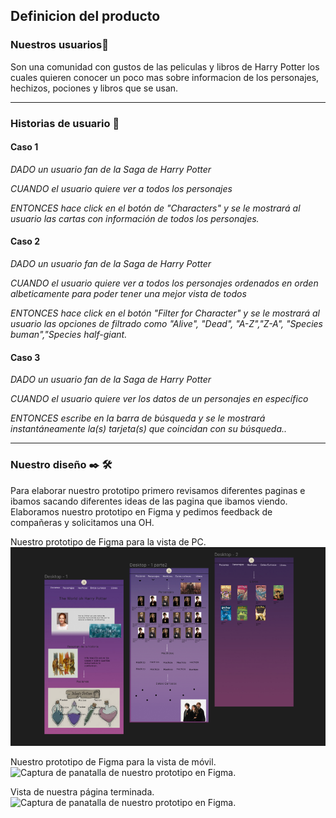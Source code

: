## Definicion del producto

### Nuestros usuarios🚀

Son una comunidad con gustos de las peliculas y libros de Harry Potter los cuales quieren conocer un poco mas sobre informacion de los personajes, hechizos, pociones y libros que se usan.
***
### Historias de usuario 📌

<h4><b>Caso 1</b></h4>

*DADO un usuario fan de la Saga de Harry Potter*

*CUANDO el usuario quiere ver a todos los personajes*

*ENTONCES hace click en el botón de "Characters" y se le mostrará al usuario las cartas con información de todos los personajes.*

<h4><b>Caso 2</b></h4>

*DADO un usuario fan de la Saga de Harry Potter*

*CUANDO el usuario quiere ver a todos los personajes ordenados en orden albeticamente para poder tener una mejor vista de todos*

*ENTONCES hace click en el botón "Filter for Character" y se le mostrará al usuario las opciones de filtrado como "Alive", "Dead", "A-Z","Z-A", "Species buman","Species  half-giant.*


<h4><b>Caso 3</b></h4>

*DADO un usuario fan de la Saga de Harry Potter*

*CUANDO el usuario quiere ver los datos de un personajes en específico*

*ENTONCES escribe en la barra de búsqueda y se le mostrará instantáneamente la(s) tarjeta(s) que coincidan con su búsqueda..*
***
### Nuestro diseño ✒️ 🛠️

Para elaborar nuestro prototipo primero revisamos diferentes paginas e ibamos sacando diferentes ideas de las pagina que ibamos viendo. Elaboramos nuestro prototipo en Figma y pedimos feedback de compañeras y solicitamos una OH.

 Nuestro prototipo de Figma para la vista de PC.
<img src="prototipo-de-figma.png" alt="Captura de panatalla de nuestro prototipo en Figma."/>
<br>

 Nuestro prototipo de Figma para la vista de móvil.
<img src="captura-de-prototipo-vista-de-móvil.png" alt="Captura de panatalla de nuestro prototipo en Figma."/>
<br>

Vista de nuestra página terminada.
<img src="captura-página-terminada.png" alt="Captura de panatalla de nuestro prototipo en Figma."/>

